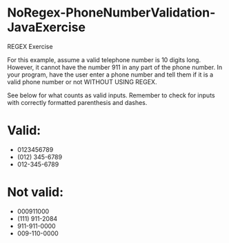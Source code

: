 # NoRegex-PhoneNumberValidation-JavaExercise

 REGEX Exercise

For this example, assume a valid telephone number is 10 digits long. 
However, it cannot have the number 911 in any part of the phone number.
 In your program, have the user enter a phone number and tell them
 if it is a valid phone number or not WITHOUT USING REGEX.


 See below for what counts as valid inputs. 
Remember to check for inputs with correctly formatted parenthesis and dashes.

# Valid:
- 0123456789
- (012) 345-6789
- 012-345-6789

# Not valid:
- 000911000
- (111) 911-2084
- 911-911-0000
- 009-110-0000
